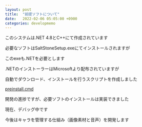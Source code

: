 ```yaml
---
layout: post
title:  "前提ソフトについて"
date:   2022-02-06 05:05:00 +0900
categories: developmemo
---
```


<!-- https://fuunacreative.github.io/SaltStone/ -->
<p>このシステムは.NET 4.8とC++にて作成されています<p>
<p>必要なソフトはSaltStoneSetup.exeにてインストールされますが</p>
<p>このexeも.NETを必要とします</p>
<p>.NETのインストーラーはMicrosoftより配布されていますが</p>
<p>自動でダウンロード、インストールを行うスクリプトを作成しました</p>
<p><a href="https://github.com/fuunacreative/SaltStone/releases/tag/v0.9">preinstall.cmd</a></p>
<p><p>
<p>開発の進捗ですが、必要ソフトのインストールは実装できました<p>
<p>現在、デバッグ中です<p>
<p>今後はキャラを管理する仕組み（画像素材と音声）を開発します</p>
